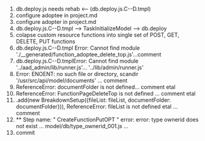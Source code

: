 
1. db.deploy.js needs rehab <-- (db.deploy.js.C--D.tmpl)
2. configure adoptee in project.md
3. configure adopter in project.md
4. db.deploy.js.C--D.tmpl --> TaskInitializeModel --> db.deploy
5. colapse custom resource functions into single set of POST, GET, DELETE, PUT functions
6. db.deploy.js.C--D.tmpl  Error: Cannot find module './__generated/function_adoptee_delete_top.js'...comment
7. db.deploy.js.C--D.tmplError: Cannot find module '../aad_admin/lib/runner.js'... '../lib/admin/runner.js'
8. Error: ENOENT: no such file or directory, scandir '/usr/src/api/model/documents' ... comment
9. ReferenceError: documentFolder is not defined... comment etal
10. ReferenceError: FunctionPageDeleteTop is not defined ... comment etal
11. .add(new BreakdownSetup({fileList: fileList, documentFolder: documentFolder})), ReferenceError: fileList is not defined etal ... comment
12.  ** Step name: " CreateFunctionPutOPT " error: error: type ownerid does not exist ... model/db/type_ownerid_001.js ... 
13. commit




